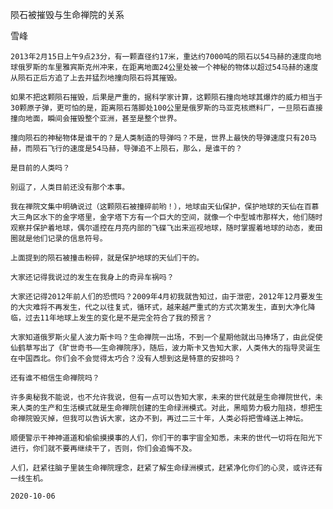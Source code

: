 陨石被摧毁与生命禅院的关系

雪峰


    2013年2月15日上午9点23分，有一颗直径约17米，重达约7000吨的陨石以54马赫的速度向地球俄罗斯的车里雅宾斯克州冲来，在距离地面24公里处被一个神秘的物体以超过54马赫的速度从陨石正后方追了上去并猛烈地撞向陨石将其摧毁。

    如果不把这颗陨石摧毁，后果是严重的，据科学家计算，这颗陨石撞向地球其爆炸的威力相当于30颗原子弹，更可怕的是，距离陨石落脚处100公里是俄罗斯的马亚克核燃料厂，一旦陨石直接撞向地面，瞬间会摧毁整个亚洲，甚至是整个世界。

    撞向陨石的神秘物体是谁干的？是人类制造的导弹吗？不是，世界上最快的导弹速度只有20马赫，而陨石飞行的速度是54马赫，导弹追不上陨石，那么，是谁干的？

    是目前的人类吗？

    别逗了，人类目前还没有那个本事。

    我在禅院文集中明确说过（这颗陨石被撞碎前哟！），地球由天仙保护，保护地球的天仙在百慕大三角区水下的金字塔里，金字塔下方有一个巨大的空间，就像一个中型城市那样大，他们随时观察并保护着地球，偶尔遥控在月亮内部的飞碟飞出来巡视地球，随时掌握着地球的动态，麦田圈就是他们记录的信息符号。

    上面提到的陨石被撞击粉碎，就是保护地球的天仙们干的。

    大家还记得我说过的发生在我身上的奇异车祸吗？

    大家还记得2012年前人们的恐慌吗？2009年4月初我就告知过，由于泄密，2012年12月要发生的大灾难将不再发生，代之以往复式，循环式，越来越严重式的方式次第发生，直到大净化降临，过去11年地球上发生的变化是不是完全符合了我的预言？

    大家知道俄罗斯火星人波力斯卡吗？生命禅院一出场，不到一个星期他就出马捧场了，由此促使仙鹤草写出了《旷世奇书——生命禅院序》，随后，波力斯卡又告知大家，人类伟大的指导灵诞生在中国西北。你们会不会觉得太巧合？没有人想到这是特意的安排吗？

    还有谁不相信生命禅院吗？

    许多奥秘我不能说，也不允许我说，但有一点可以告知大家，未来的世代就是生命禅院世代，未来人类的生产和生活模式就是生命禅院创建的生命绿洲模式。对此，黑暗势力极力阻挠，想把生命禅院毁灭掉，但我可以告诉大家，这办不到，再过二三十年，人类必将把雪峰送上神坛。

    顺便警示干神神道道和偷偷摸摸事的人们，你们干的事宇宙全知悉，未来的世代一切将在阳光下进行，你们就不要再继续干了，否则，你们会追悔不及。

    人们，赶紧往脑子里装生命禅院理念，赶紧了解生命绿洲模式，赶紧净化你们的心灵，或许还有一线生机。

    2020-10-06



